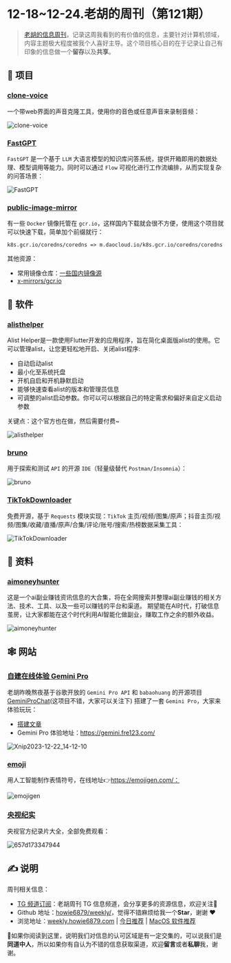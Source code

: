 # 12-18~12-24.老胡的周刊（第121期）

> [老胡的信息周刊](https://weekly.howie6879.com/)，记录这周我看到的有价值的信息，主要针对计算机领域，内容主题极大程度被我个人喜好主导。这个项目核心目的在于记录让自己有印象的信息做一个**留存**以及**共享**。

## 🎯 项目

### [clone-voice](https://github.com/jianchang512/clone-voice)

一个带web界面的声音克隆工具，使用你的音色或任意声音来录制音频：

![clone-voice](https://images-1252557999.file.myqcloud.com/uPic/clone-voice.png)

### [FastGPT](https://github.com/labring/FastGPT)

`FastGPT` 是一个基于 `LLM` 大语言模型的知识库问答系统，提供开箱即用的数据处理、模型调用等能力。同时可以通过 `Flow` 可视化进行工作流编排，从而实现复杂的问答场景：

![FastGPT](https://images-1252557999.file.myqcloud.com/uPic/FastGPT.jpg)

### [public-image-mirror](https://github.com/DaoCloud/public-image-mirror)

有一些 `Docker` 镜像托管在 `gcr.io`，这样国内下载就会很不方便，使用这个项目就可以快速下载，简单加个前缀就行：

```shell
k8s.gcr.io/coredns/coredns => m.daocloud.io/k8s.gcr.io/coredns/coredns
```

其他资源：

- 常用镜像仓库：[一些国内镜像源](https://gist.github.com/qwfys/aec4d2ab79281aeafebdb40b22d0b748)
- [x-mirrors/gcr.io](https://github.com/x-mirrors/gcr.io)

## 🤖 软件

### [alisthelper](https://github.com/Xmarmalade/alisthelper)

Alist Helper是一款使用Flutter开发的应用程序，旨在简化桌面版alist的使用。它可以管理alist，让您更轻松地开启、关闭alist程序:

- 自动启动alist
- 最小化至系统托盘
- 开机自启和开机静默启动
- 能够快速查看alist的版本和管理员信息
- 可调整的alist启动参数。你可以可以根据自己的特定需求和偏好来自定义启动参数

关键点：这个官方也在做，然后需要付费~

![alisthelper](https://images-1252557999.file.myqcloud.com/uPic/alisthelper.jpg)

### [bruno](https://github.com/usebruno/bruno)

用于探索和测试 `API` 的开源 `IDE`（轻量级替代 `Postman/Insomnia`）：

![bruno](https://images-1252557999.file.myqcloud.com/uPic/bruno.jpg)

### [TikTokDownloader](https://github.com/JoeanAmier/TikTokDownloader)

免费开源，基于 `Requests` 模块实现：`TikTok` 主页/视频/图集/原声；抖音主页/视频/图集/收藏/直播/原声/合集/评论/账号/搜索/热榜数据采集工具：

![TikTokDownloader](https://images-1252557999.file.myqcloud.com/uPic/TikTokDownloader.png)

## 👀 资料

### [aimoneyhunter](https://github.com/bleedline/aimoneyhunter)

这是一个ai副业赚钱资讯信息的大合集，将在全网搜索并整理ai副业赚钱的相关方法、技术、工具、以及一些可以赚钱的平台和渠道。 期望能在AI时代，打破信息茧房，让大家都能在这个时代利用AI智能化做副业，赚取工作之余的额外收益。

![aimoneyhunter](https://images-1252557999.file.myqcloud.com/uPic/aimoneyhunter.png)

## 🕸 网站

### [自建在线体验 Gemini Pro](https://gemini.fre123.com/)

老胡昨晚熬夜基于谷歌开放的 `Gemini Pro API` 和 `babaohuang` 的开源项目 [GeminiProChat](https://github.com/babaohuang/GeminiProChat)(这项目不错，大家可以关注下) 搭建了一套 `Gemini Pro`，大家来体验玩玩：

- [搭建文章](https://mp.weixin.qq.com/s/0FSltuCkaYJ0EFBxFtSYfA)
- Gemini Pro 体验地址：https://gemini.fre123.com/

![Xnip2023-12-22_14-12-10](https://images-1252557999.file.myqcloud.com/uPic/Xnip2023-12-22_14-12-10.jpg)

### [emoji](https://github.com/cbh123/emoji)

用人工智能制作表情符号，在线地址👉https://emojigen.com/：

![emojigen](https://images-1252557999.file.myqcloud.com/uPic/emojigen.jpg)

### [央视纪实](https://jishi.cctv.com/)

央视官方纪录片大全，全部免费观看：

![657d173347944](https://img.fre123.com/i/2023/12/16/657d173347944.png)

## ✍️ 说明

周刊相关信息：

- [TG 频道订阅](https://t.me/howie_weekly)：老胡周刊 TG 信息频道，会分享更多的资源信息，欢迎关注👏
- Github 地址：[howie6879/weekly/](https://github.com/howie6879/weekly/)，觉得不错麻烦给我一个**Star**，谢谢 ❤️
- 浏览地址：[weekly.howie6879.com](https://weekly.howie6879.com) | [今日推荐](https://weekly.howie6879.com/recommend/index.html) | [MacOS 软件推荐](https://weekly.howie6879.com/soft/mac.html)

🙌如果你阅读到这里，说明我们对信息的认可区域是有一定交集的，可以说我们是**同道中人**，所以如果你有自认为不错的信息获取渠道，欢迎**留言**或者**私聊**我，谢谢。
